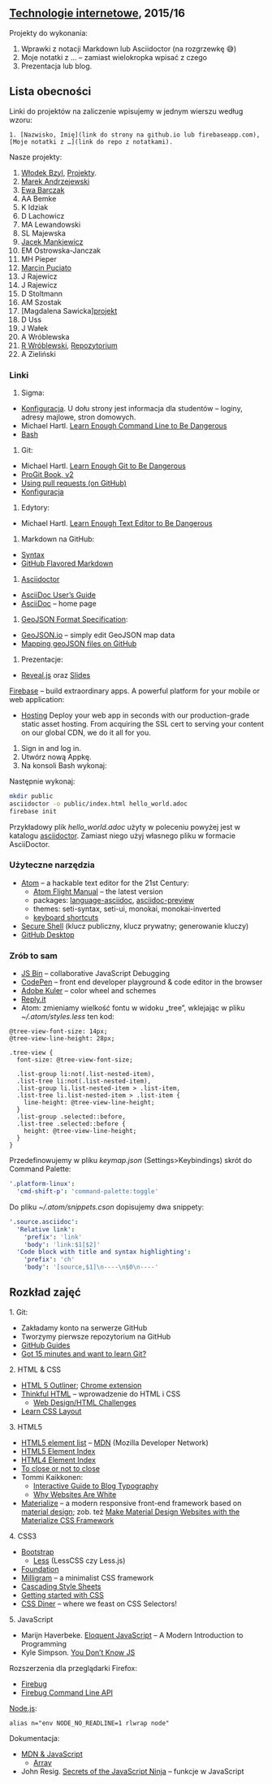 ##  [Technologie internetowe](ug.geojson), 2015/16

Projekty do wykonania:

1. Wprawki z notacji Markdown lub Asciidoctor (na rozgrzewkę 😅)
1. Moje notatki z … – zamiast wielokropka wpisać z czego
1. Prezentacja lub blog.


## Lista obecności

Linki do projektów na zaliczenie wpisujemy w jednym wierszu według wzoru:

    1. [Nazwisko, Imię](link do strony na github.io lub firebaseapp.com), [Moje notatki z …](link do repo z notatkami).

Nasze projekty:

1. [Włodek Bzyl](https://bayesian.firebaseapp.com), [Projekty](https://github.com/h5c3j/project-template).
1. [Marek Andrzejewski](https://github.com/marekug) 
1. [Ewa Barczak](https://github.com/ewagrzywka)
1. AA Bemke
1. K Idziak
1. D Lachowicz
1. MA Lewandowski
1. SL Majewska
1. [Jacek Mankiewicz](http://github.com/JacekMMC/)
1. EM Ostrowska-Janczak
1. MH Pieper
1. [Marcin Puciato](https://github.com/mpuciato)
1. J Rajewicz
1. J Rajewicz
1. D Stoltmann
1. AM Szostak
1. [Magdalena Sawicka][projekt](https://github.com/msawicka/worktime)
1. D Uss
1. J Wałek
1. A Wróblewska
1. [R Wróblewski](https://github.com/ElektroITmatyk), [Repozytorium](https://github.com/ElektroITmatyk/TI-2016)
1. A Zieliński


### Linki

1. Sigma:
  - [Konfiguracja](https://inf.ug.edu.pl/konfiguracja). U dołu strony
    jest informacja dla studentów – loginy, adresy majlowe, stron domowych.
  - Michael Hartl.
    [Learn Enough Command Line to Be Dangerous](http://www.learnenough.com/command-line-tutorial)
  - [Bash](http://wbzyl.inf.ug.edu.pl/sp/unix-commands)
1. Git:
  - Michael Hartl.
    [Learn Enough Git to Be Dangerous](http://www.learnenough.com/git-tutorial)
  - [ProGit Book, v2](http://git-scm.com/book/en/v2)
  - [Using pull requests (on GitHub)](https://help.github.com/articles/using-pull-requests/)
  - [Konfiguracja](http://wbzyl.inf.ug.edu.pl/sp/git)
1. Edytory:
  - Michael Hartl.
    [Learn Enough Text Editor to Be Dangerous](http://www.learnenough.com/text-editor-tutorial)
1. Markdown na GitHub:
  - [Syntax](http://daringfireball.net/projects/markdown/syntax)
  - [GitHub Flavored Markdown](http://guides.github.com/overviews/mastering-markdown/)
1. [Asciidoctor](http://asciidoctor.org)
  - [AsciiDoc User’s Guide](http://asciidoctor.org/docs/asciidoc-writers-guide/)
  - [AsciiDoc](http://www.methods.co.nz/asciidoc/) – home page
1. [GeoJSON Format Specification](http://geojson.org/geojson-spec.html):
  - [GeoJSON.io](http://geojson.io) – simply edit GeoJSON map data
  - [Mapping geoJSON files on GitHub](https://help.github.com/articles/mapping-geojson-files-on-github)
1. Prezentacje:
  - [Reveal.js](http://lab.hakim.se/reveal-js/) oraz [Slides](http://slid.es/)

[Firebase](https://www.firebase.com) – build extraordinary apps.
A powerful platform for your mobile or web application:

* [Hosting](https://www.firebase.com/docs/hosting/)
  Deploy your web app in seconds with our production-grade static
  asset hosting. From acquiring the SSL cert to serving your content on our
  global CDN, we do it all for you.

1. Sign in and log in.
1. Utwórz nową Appkę.
1. Na konsoli Bash wykonaj:

Następnie wykonaj:

```bash
mkdir public
asciidoctor -o public/index.html hello_world.adoc
firebase init
```

Przykładowy plik _hello_world.adoc_ użyty w poleceniu powyżej
jest w katalogu [asciidoctor](asciidoctor).
Zamiast niego użyj własnego pliku w formacie AsciiDoctor.


### Użyteczne narzędzia

- [Atom](https://atom.io) – a hackable text editor for the 21st Century:
  - [Atom Flight Manual](https://atom.io/docs/latest/) – the latest version
  - packages: [language-asciidoc](https://atom.io/packages/language-asciidoc),
    [asciidoc-preview](https://atom.io/packages/asciidoc-preview)
  - themes: seti-syntax, seti-ui, monokai, monokai-inverted
  - [keyboard shortcuts](https://github.com/nwinkler/atom-keyboard-shortcuts)
- [Secure Shell](http://en.wikipedia.org/wiki/Secure_Shell)
  (klucz publiczny, klucz prywatny; generowanie kluczy)
- [GitHub Desktop](http://windows.github.com/)


### Zrób to sam

- [JS Bin](http://jsbin.com/) – collaborative JavaScript Debugging
- [CodePen](http://codepen.io/) – front end developer playground & code editor in the browser
- [Adobe Kuler](https://kuler.adobe.com/create/color-wheel/) – color wheel and schemes
- [Reply.it](http://repl.it/languages/JavaScript)
- Atom: zmieniamy wielkość fontu w widoku „tree”, wklejając w pliku
  *~/.atom/styles.less* ten kod:

```less
@tree-view-font-size: 14px;
@tree-view-line-height: 28px;

.tree-view {
  font-size: @tree-view-font-size;

  .list-group li:not(.list-nested-item),
  .list-tree li:not(.list-nested-item),
  .list-group li.list-nested-item > .list-item,
  .list-tree li.list-nested-item > .list-item {
    line-height: @tree-view-line-height;
  }
  .list-group .selected::before,
  .list-tree .selected::before {
    height: @tree-view-line-height;
  }
}
```
Przedefinowujemy w pliku *keymap.json* (Settings>Keybindings)
skrót do Command Palette:

```yaml
'.platform-linux':
  'cmd-shift-p': 'command-palette:toggle'
```

Do pliku *~/.atom/snippets.cson* dopisujemy dwa snippety:

```yaml
'.source.asciidoc':
  'Relative link':
    'prefix': 'link'
    'body': 'link:$1[$2]'
  'Code block with title and syntax highlighting':
    'prefix': 'ch'
    'body': '[source,$1]\n----\n$0\n----'
```

## Rozkład zajęć

1\. Git:

- Zakładamy konto na serwerze GitHub
- Tworzymy pierwsze repozytorium na GitHub
- [GitHub Guides](https://guides.github.com/)
- [Got 15 minutes and want to learn Git?](http://try.github.io/levels/1/challenges/1)

2\. HTML & CSS

- [HTML 5 Outliner](https://gsnedders.html5.org/outliner/);
  [Chrome extension](https://chrome.google.com/webstore/detail/html5-outliner/afoibpobokebhgfnknfndkgemglggomo)
- [Thinkful HTML](https://github.com/mjhea0/thinkful-html) –
  wprowadzenie do HTML i CSS
  - [Web Design/HTML Challenges](http://en.wikiversity.org/wiki/Web_Design/HTML_Challenges)
- [Learn CSS Layout](http://learnlayout.com/)

3\. HTML5

- [HTML5 element list](https://developer.mozilla.org/en-US/docs/Web/Guide/HTML/HTML5/HTML5_element_list) –
  [MDN](https://developer.mozilla.org/pl/) (Mozilla Developer Network)
- [HTML5 Element Index](http://html5doctor.com/element-index/)
- [HTML4 Element Index](http://www.w3.org/TR/html4/index/elements.html)
- [To close or not to close](http://www.colorglare.com/2014/02/03/to-close-or-not-to-close.html)
- Tommi Kaikkonen:
  * [Interactive Guide to Blog Typography](http://www.kaikkonendesign.fi/typography/)
  * [Why Websites Are White](http://www.kaikkonendesign.fi/why-websites-are-white/)
- [Materialize](http://materializecss.com) –
  a modern responsive front-end framework based on
  [material design](http://www.google.com/design/spec/material-design/introduction.html);
  zob. też [Make Material Design Websites with the Materialize CSS Framework](https://scotch.io/tutorials/make-material-design-websites-with-the-materialize-css-framework)

4\. CSS3

- [Bootstrap](http://getbootstrap.com)
  - [Less](http://lesscss.org) (LessCSS czy Less.js)
- [Foundation](http://foundation.zurb.com)
- [Milligram](http://milligram.github.io/) – a minimalist CSS framework
- [Cascading Style Sheets](http://www.w3.org/Style/CSS/)
- [Getting started with CSS](https://developer.mozilla.org/en-US/docs/Web/Guide/CSS/Getting_started)
- [CSS Diner](http://flukeout.github.io/) – where we feast on CSS Selectors!

5\. JavaScript

- Marijn Haverbeke. [Eloquent JavaScript](http://eloquentjavascript.net/) –
  A Modern Introduction to Programming
- Kyle Simpson. [You Don’t Know JS](https://github.com/getify/You-Dont-Know-JS)

Rozszerzenia dla przeglądarki Firefox:

  - [Firebug](https://addons.mozilla.org/en-US/firefox/addon/firebug/)
  - [Firebug Command Line API](https://getfirebug.com/wiki/index.php/Command_Line_API)

[Node.js](http://nodejs.org/):
```console
alias n="env NODE_NO_READLINE=1 rlwrap node"
```

Dokumentacja:

- [MDN & JavaScript](https://developer.mozilla.org/en-US/docs/Web/JavaScript)
  - [Array](https://developer.mozilla.org/en-US/docs/Web/JavaScript/Reference/Global_Objects/Array)
- John Resig.
  [Secrets of the JavaScript Ninja](http://ejohn.org/apps/learn/) – funkcje w JavaScript

